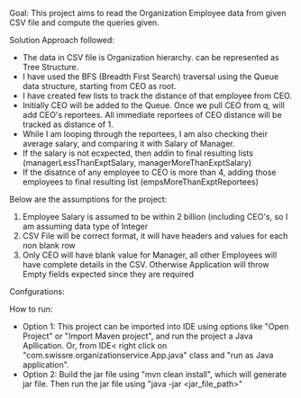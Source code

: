 Goal: This project aims to read the Organization Employee data from given CSV file and compute the queries given.

Solution Approach followed:
- The data in CSV file is Organization hierarchy. can be represented as Tree Structure.
- I have used the BFS (Breadth First Search) traversal using the Queue data structure, starting from CEO as root.
- I have created few lists to track the distance of that employee from CEO.
- Initially CEO will be added to the Queue. Once we pull CEO from q, will add CEO's reportees. All immediate reportees of CEO distance will be tracked as distance of 1.
- While I am looping through the reportees, I am also checking their average salary, and comparing it with Salary of Manager.
- If the salary is not ecxpected, then addin to final resulting lists (managerLessThanExptSalary, managerMoreThanExptSalary) 
- If the disatnce of any employee to CEO is more than 4, adding those employees to final resulting list (empsMoreThanExptReportees)

Below are the assumptions for the project:
1. Employee Salary is assumed to be within 2 billion (including CEO's, so I am assuming data type of Integer
2. CSV File will be correct format, it will have headers and values for each non blank row
3. Only CEO will have blank value for Manager, all other Employees will have complete details in the CSV. Otherwise Application will throw Empty fields expected since they are required

Confgurations:


How to run:
- Option 1: This project can be imported into IDE using options like "Open Project" or "Import Maven project", and run the project a Java Apllication. Or, from IDE< right click on "com.swissre.organizationservice.App.java" class and "run as Java application".
- Option 2: Build the jar file using "mvn clean install", which will generate jar file. Then run the jar file using "java -jar <jar_file_path>"
